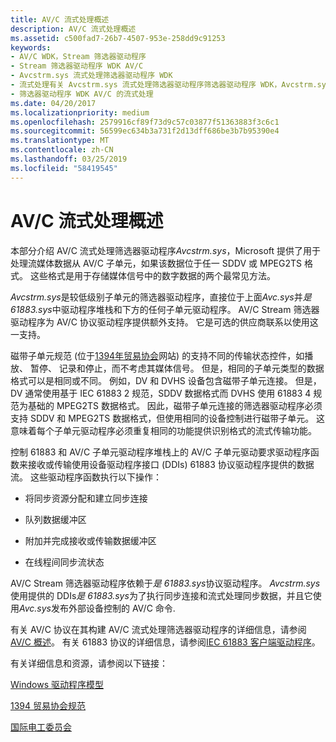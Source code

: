 ```yaml
---
title: AV/C 流式处理概述
description: AV/C 流式处理概述
ms.assetid: c500fad7-26b7-4507-953e-258dd9c91253
keywords:
- AV/C WDK，Stream 筛选器驱动程序
- Stream 筛选器驱动程序 WDK AV/C
- Avcstrm.sys 流式处理筛选器驱动程序 WDK
- 流式处理有关 Avcstrm.sys 流式处理筛选器驱动程序筛选器驱动程序 WDK，Avcstrm.sys
- 筛选器驱动程序 WDK AV/C 的流式处理
ms.date: 04/20/2017
ms.localizationpriority: medium
ms.openlocfilehash: 2579916cf89f73d9c57c03877f51363883f3c6c1
ms.sourcegitcommit: 56599ec634b3a731f2d13dff686be3b7b95390e4
ms.translationtype: MT
ms.contentlocale: zh-CN
ms.lasthandoff: 03/25/2019
ms.locfileid: "58419545"
---
```

# <a name="avc-streaming-overview"></a>AV/C 流式处理概述

本部分介绍 AV/C 流式处理筛选器驱动程序*Avcstrm.sys*，Microsoft 提供了用于处理流媒体数据从 AV/C 子单元，如果该数据位于任一 SDDV 或 MPEG2TS 格式。 这些格式是用于存储媒体信号中的数字数据的两个最常见方法。

*Avcstrm.sys*是较低级别子单元的筛选器驱动程序，直接位于上面*Avc.sys*并*是 61883.sys*中驱动程序堆栈和下方的任何子单元驱动程序。 AV/C Stream 筛选器驱动程序为 AV/C 协议驱动程序提供额外支持。 它是可选的供应商联系以使用这一支持。

磁带子单元规范 (位于[1394年贸易协会](https://go.microsoft.com/fwlink/p/?LinkId=518448)网站) 的支持不同的传输状态控件，如播放、 暂停、 记录和停止，而不考虑其媒体信号。 但是，相同的子单元类型的数据格式可以是相同或不同。 例如，DV 和 DVHS 设备包含磁带子单元连接。 但是，DV 通常使用基于 IEC 61883 2 规范，SDDV 数据格式而 DVHS 使用 61883 4 规范为基础的 MPEG2TS 数据格式。 因此，磁带子单元连接的筛选器驱动程序必须支持 SDDV 和 MPEG2TS 数据格式，但使用相同的设备控制进行磁带子单元。 这意味着每个子单元驱动程序必须重复相同的功能提供识别格式的流式传输功能。

控制 61883 和 AV/C 子单元驱动程序堆栈上的 AV/C 子单元驱动要求驱动程序函数来接收或传输使用设备驱动程序接口 (DDIs) 61883 协议驱动程序提供的数据流。 这些驱动程序函数执行以下操作：

- 将同步资源分配和建立同步连接

- 队列数据缓冲区

- 附加并完成接收或传输数据缓冲区

- 在线程间同步流状态

AV/C Stream 筛选器驱动程序依赖于*是 61883.sys*协议驱动程序。 *Avcstrm.sys*使用提供的 DDIs*是 61883.sys*为了执行同步连接和流式处理同步数据，并且它使用*Avc.sys*发布外部设备控制的 AV/C 命令.

有关 AV/C 协议在其构建 AV/C 流式处理筛选器驱动程序的详细信息，请参阅[AV/C 概述](av-c-overview.md)。 有关 61883 协议的详细信息，请参阅[IEC 61883 客户端驱动程序](https://msdn.microsoft.com/library/windows/hardware/ff537188)。

有关详细信息和资源，请参阅以下链接：

[Windows 驱动程序模型](https://docs.microsoft.com/windows-hardware/drivers/kernel/windows-driver-model)

[1394 贸易协会规范](https://go.microsoft.com/fwlink/p/?linkid=518448)

[国际电工委员会](https://go.microsoft.com/fwlink/p/?linkid=8732)
